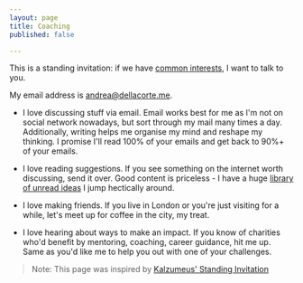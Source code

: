 ```yaml
---
layout: page
title: Coaching
published: false

---
```

This is a standing invitation: if we have [common interests](/), I want to talk to you.

My email address is [andrea@dellacorte.me](mailto:andrea@dellacorte.me).

- I love discussing stuff via email. Email works best for me as I'm not on social network nowadays, but sort through my mail many times a day. Additionally, writing helps me organise my mind and reshape my thinking. I promise I'll read 100% of your emails and get back to 90%+ of your emails.

- I love reading suggestions. If you see something on the internet worth discussing, send it over. Good content is priceless - I have a huge [library of unread ideas](https://fs.blog/2013/06/the-antilibrary/) I jump hectically around.

- I love making friends. If you live in London or you're just visiting for a while, let's meet up for coffee in the city, my treat.

- I love hearing about ways to make an impact. If you know of charities who'd benefit by mentoring, coaching, career guidance, hit me up. Same as you'd like me to help you out with one of your challenges.

> Note: This page was inspired by [Kalzumeus' Standing Invitation](https://www.kalzumeus.com/standing-invitation/)